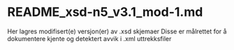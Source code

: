 # README_xsd-n5_v3.1_mod-1.md

Her lagres modifisert(e) versjon(er) av .xsd skjemaer
Disse er målrettet for å dokumentere kjente og detektert avvik i .xml uttrekksfiler
